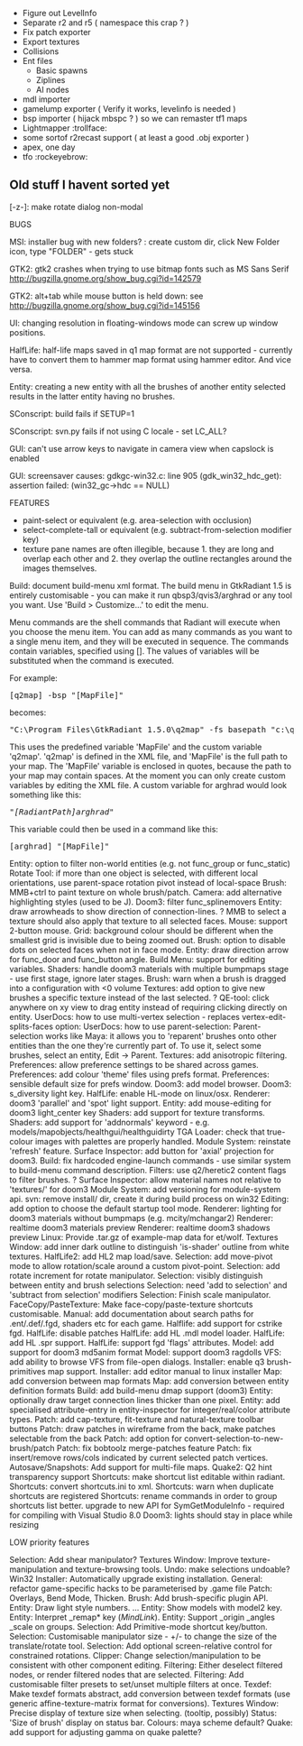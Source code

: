 - Figure out LevelInfo
- Separate r2 and r5 ( namespace this crap ? )
- Fix patch exporter
- Export textures
- Collisions
- Ent files
  - Basic spawns
  - Ziplines
  - AI nodes
- mdl importer
- gamelump exporter ( Verify it works, levelinfo is needed )
- bsp importer ( hijack mbspc ? ) so we can remaster tf1 maps
- Lightmapper :trollface:
- some sortof r2recast support ( at least a good .obj exporter )
- apex, one day
- tfo :rockeyebrow:


## Old stuff I havent sorted yet

[-z-]: make rotate dialog non-modal
    


BUGS

MSI: installer bug with new folders? : create custom dir, click New Folder icon, type "FOLDER\" - gets stuck

GTK2: gtk2 crashes when trying to use bitmap fonts such as MS Sans Serif http://bugzilla.gnome.org/show_bug.cgi?id=142579

GTK2: alt+tab while mouse button is held down: see http://bugzilla.gnome.org/show_bug.cgi?id=145156

UI: changing resolution in floating-windows mode can screw up window positions.

HalfLife: half-life maps saved in q1 map format are not supported - currently have to convert them to hammer map format using hammer editor. And vice versa.

Entity: creating a new entity with all the brushes of another entity selected results in the latter entity having no brushes.

SConscript: build fails if SETUP=1

SConscript: svn.py fails if not using C locale - set LC_ALL?

GUI: can't use arrow keys to navigate in camera view when capslock is enabled

GUI: screensaver causes: gdkgc-win32.c: line 905 (gdk_win32_hdc_get): assertion failed: (win32_gc->hdc == NULL)


FEATURES

- paint-select or equivalent (e.g. area-selection with occlusion)
- select-complete-tall or equivalent (e.g. subtract-from-selection modifier key)
- texture pane names are often illegible, because 1. they are long and overlap each other and 2. they overlap the outline rectangles around the images themselves.


Build: document build-menu xml format.
The build menu in GtkRadiant 1.5 is entirely customisable - you can make it run qbsp3/qvis3/arghrad or any tool you want. Use 'Build > Customize...' to edit the menu.

Menu commands are the shell commands that Radiant will execute when you choose the menu item. You can add as many commands as you want to a single menu item, and they will be executed in sequence. The commands contain variables, specified using []. The values of variables will be substituted when the command is executed.

For example:
<pre>[q2map] -bsp "[MapFile]"</pre>
becomes:
<pre>"C:\Program Files\GtkRadiant 1.5.0\q2map" -fs_basepath "c:\quake2" -bsp "c:\quake2\baseq2\maps\blah.map"</pre>
This uses the predefined variable 'MapFile' and the custom variable 'q2map'. 'q2map' is defined in the XML file, and 'MapFile' is the full path to your map.
The 'MapFile' variable is enclosed in quotes, because the path to your map may contain spaces.
At the moment you can only create custom variables by editing the XML file. A custom variable for arghrad would look something like this:
<pre><var name="arghrad">"[RadiantPath]arghrad"</var></pre>
This variable could then be used in a command like this:
<pre>[arghrad] "[MapFile]"</pre>

Entity: option to filter non-world entities (e.g. not func_group or func_static)
Rotate Tool: if more than one object is selected, with different local orientations, use parent-space rotation pivot instead of local-space
Brush: MMB+ctrl to paint texture on whole brush/patch.
Camera: add alternative highlighting styles (used to be J).
Doom3: filter func_splinemovers
Entity: draw arrowheads to show direction of connection-lines.
? MMB to select a texture should also apply that texture to all selected faces.
Mouse: support 2-button mouse.
Grid: background colour should be different when the smallest grid is invisible due to being zoomed out.
Brush: option to disable dots on selected faces when not in face mode.
Entity: draw direction arrow for func_door and func_button angle.
Build Menu: support for editing variables.
Shaders: handle doom3 materials with multiple bumpmaps stage - use first stage, ignore later stages.
Brush: warn when a brush is dragged into a configuration with <0 volume
Textures: add option to give new brushes a specific texture instead of the last selected.
? QE-tool: click anywhere on xy view to drag entity instead of requiring clicking directly on entity.
UserDocs: how to use multi-vertex selection - replaces vertex-edit-splits-faces option:
UserDocs: how to use parent-selection:
  Parent-selection works like Maya: it allows you to 'reparent' brushes
  onto other entities than the one they're currently part of. To use it,
  select some brushes, select an entity, Edit -> Parent.
Textures: add anisotropic filtering.
Preferences: allow preference settings to be shared across games.
Preferences: add colour 'theme' files using prefs format.
Preferences: sensible default size for prefs window.
Doom3: add model browser.
Doom3: s_diversity light key.
HalfLife: enable HL-mode on linux/osx.
Renderer: doom3 'parallel' and 'spot' light support.
Entity: add mouse-editing for doom3 light_center key
Shaders: add support for texture transforms.
Shaders: add support for 'addnormals' keyword - e.g. models/mapobjects/healthgui/healthguidirty
TGA Loader: check that true-colour images with palettes are properly handled.
Module System: reinstate 'refresh' feature.
Surface Inspector: add button for 'axial' projection for doom3.
Build: fix hardcoded engine-launch commands - use similar system to build-menu command description.
Filters: use q2/heretic2 content flags to filter brushes.
? Surface Inspector: allow material names not relative to 'textures/' for doom3
Module System: add versioning for module-system api.
svn: remove install/ dir, create it during build process on win32
Editing: add option to choose the default startup tool mode.
Renderer: lighting for doom3 materials without bumpmaps (e.g. mcity/mchangar2)
Renderer: realtime doom3 materials preview
Renderer: realtime doom3 shadows preview
Linux: Provide .tar.gz of example-map data for et/wolf.
Textures Window: add inner dark outline to distinguish 'is-shader' outline from white textures.
HalfLife2: add HL2 map load/save.
Selection: add move-pivot mode to allow rotation/scale around a custom pivot-point.
Selection: add rotate increment for rotate manipulator.
Selection: visibly distinguish between entity and brush selections
Selection: need 'add to selection' and 'subtract from selection' modifiers
Selection: Finish scale manipulator.
FaceCopy/PasteTexture: Make face-copy/paste-texture shortcuts customisable.
Manual: add documentation about search paths for .ent/.def/.fgd, shaders etc for each game.
Halflife: add support for cstrike fgd.
HalfLife: disable patches
HalfLife: add HL .mdl model loader.
HalfLife: add HL .spr support.
HalfLife: support fgd 'flags' attributes.
Model: add support for doom3 md5anim format
Model: support doom3 ragdolls
VFS: add ability to browse VFS from file-open dialogs.
Installer: enable q3 brush-primitives map support.
Installer: add editor manual to linux installer
Map: add conversion between map formats
Map: add conversion between entity definition formats
Build: add build-menu dmap support (doom3)
Entity: optionally draw target connection lines thicker than one pixel.
Entity: add specialised attribute-entry in entity-inspector for integer/real/color attribute types.
Patch: add cap-texture, fit-texture and natural-texture toolbar buttons
Patch: draw patches in wireframe from the back, make patches selectable from the back
Patch: add option for convert-selection-to-new-brush/patch
Patch: fix bobtoolz merge-patches feature
Patch: fix insert/remove rows/cols indicated by current selected patch vertices.
Autosave/Snapshots: Add support for multi-file maps.
Quake2: Q2 hint transparency support
Shortcuts: make shortcut list editable within radiant.
Shortcuts: convert shortcuts.ini to xml.
Shortcuts: warn when duplicate shortcuts are registered
Shortcuts: rename commands in order to group shortcuts list better.
upgrade to new API for SymGetModuleInfo - required for compiling with Visual Studio 8.0
Doom3: lights should stay in place while resizing


LOW priority features

Selection: Add shear manipulator?
Textures Window: Improve texture-manipulation and texture-browsing tools.
Undo: make selections undoable?
Win32 Installer: Automatically upgrade existing installation.
General: refactor game-specific hacks to be parameterised by .game file
Patch: Overlays, Bend Mode, Thicken.
Brush: Add brush-specific plugin API.
Entity: Draw light style numbers.
... Entity: Show models with model2 key.
Entity: Interpret _remap* key (_MindLink_).
Entity: Support _origin _angles _scale on groups.
Selection: Add Primitive-mode shortcut key/button.
Selection: Customisable manipulator size - +/- to change the size of the translate/rotate tool. 
Selection: Add optional screen-relative control for constrained rotations.
Clipper: Change selection/manipulation to be consistent with other component editing.
Filtering: Either deselect filtered nodes, or render filtered nodes that are selected.
Filtering: Add customisable filter presets to set/unset multiple filters at once.
Texdef: Make texdef formats abstract, add conversion between texdef formats (use generic affine-texture-matrix format for conversions).
Textures Window: Precise display of texture size when selecting.  (tooltip, possibly)
Status: 'Size of brush' display on status bar.
Colours: maya scheme default?
Quake: add support for adjusting gamma on quake palette?
